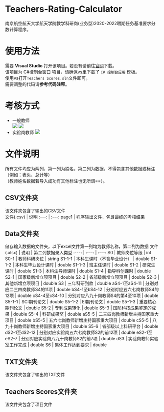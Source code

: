 # Teachers-Rating-Calculator
南京航空航天大学航天学院教学科研岗(业务型)2020-2022聘期任务基准要求分数计算程序。
# 使用方法
需要 **Visual Studio** 打开该项目。若没有请前往[官网](https://visualstudio.microsoft.com/ "visual studio官网")下载。  
该项目为 C#控制台窗口 项目，请确保vs里下载了 `C# 控制台应用` 模板。  
使用vs打开`Teachers Scores.sln`文件即可。  
需要调整的代码请**参考代码注释**。
# 考核方式
* 一般教师  
![](https://github.com/AwwwCat/Teachers-Rating-Calculator/blob/main/Readme/1.jpg)
![](https://github.com/AwwwCat/Teachers-Rating-Calculator/blob/main/Readme/2.jpg)  
* 实验岗教师
![](https://github.com/AwwwCat/Teachers-Rating-Calculator/blob/main/Readme/3.jpg)  
# 文件说明
所有文件均应为两列，第一列为姓名，第二列为数据，不得包含其他数据或标注（例如：表头、总计等）  
（教师姓名数据若导入成功有其他标注也无所谓==）。  
## CSV文件夹
该文件夹包含了输出的CSV文件  
文件(.csv) | 说明
:---: | :---:
page1 | 程序输出文件，包含最终的考核结果
## Data文件夹
储存输入数据的文件夹，以下excel文件第一列均为教师名称，第二列为数据
文件(.xlsx) | 说明 | 第二列数据录入类型
:---: | :---: | :---:
S0 | 教师岗位等级 | int
S0-1 | 教师科研岗位 | string
S1-1-1 | 本科生课时（不含毕业设计） | double
S1-1-2 | 本科生毕业设计课时 | double
S1-1-3 | 班主任课时 | double
S1-2 | 研究生课时 | double
S1-3 | 本科生导师课时 | double
S1-4 | 指导科创课时 | double
S2-1 | 国家级新增立项项目 | double
S2-2 | 省部级新增立项项目 | double
S2-3 | 其他新增立项项目 | double
S3 | 三年科研到款 | double
aS4-1至aS4-11 | 分别对应二三四岗教师S4的11项 | double
bS4-1至bS4-12 | 分别对应五六七岗教师S4的12项 | double
cS4-4至cS4-10 | 分别对应八九十岗教师S4的第4至10项 | double
S5-1-1 | SCI期刊论文 | double
S5-1-2 | EI期刊论文 | double
S5-1-3 | 重要核心期刊论文 | double
S5-2 | 专利成果转化 | double
S5-3 | 国防科技成果鉴定的成果 | double
S5-4 | 科研成果奖 | double
aS5-5 | 二三四岗教师新增主持国家重大项目 | double
bS5-5 | 五六七岗教师新增主持国家重大项目 | double
cS5-5 | 八九十岗教师新增主持国家重大项目 | double
S5-6 | 省部级以上科研平台 | double
dS2-1至dS2-12 | 分别对应实验岗五六七岗教师S2的前12项 | double
eS2-1至eS2-7 | 分别对应实验岗八九十岗教师S2的前7项 | double
dS3 | 实验岗教师实验室工作完成 | double
S6 | 集体工作达到要求 | double
## TXT文件夹
该文件夹包含了输出的TXT文件
## Teachers Scores文件夹
该文件夹包含了项目文件
